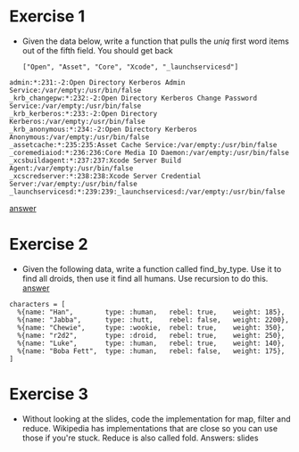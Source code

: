 # Exercise 1
* Given the data below, write a function that pulls the _uniq_  first word
  items out of the fifth field. You should get back
  ```
  ["Open", "Asset", "Core", "Xcode", "_launchservicesd"]
  ```

```
admin:*:231:-2:Open Directory Kerberos Admin Service:/var/empty:/usr/bin/false
_krb_changepw:*:232:-2:Open Directory Kerberos Change Password Service:/var/empty:/usr/bin/false
_krb_kerberos:*:233:-2:Open Directory Kerberos:/var/empty:/usr/bin/false
_krb_anonymous:*:234:-2:Open Directory Kerberos Anonymous:/var/empty:/usr/bin/false
_assetcache:*:235:235:Asset Cache Service:/var/empty:/usr/bin/false
_coremediaiod:*:236:236:Core Media IO Daemon:/var/empty:/usr/bin/false
_xcsbuildagent:*:237:237:Xcode Server Build Agent:/var/empty:/usr/bin/false
_xcscredserver:*:238:238:Xcode Server Credential Server:/var/empty:/usr/bin/false
_launchservicesd:*:239:239:_launchservicesd:/var/empty:/usr/bin/false
```

[answer](https://github.com/MonkeyIsNull/fpexer/blob/master/test/fpexer_test.exs)

# Exercise 2

* Given the following data, write a function called find_by_type.
  Use it to find all droids, then use it find all humans. Use recursion to do this.
  [answer](https://github.com/MonkeyIsNull/fpexer/blob/master/lib/fpexer.ex)

```
characters = [
  %{name: "Han",        type: :human,   rebel: true,    weight: 185},
  %{name: "Jabba",      type: :hutt,    rebel: false,   weight: 2200},
  %{name: "Chewie",     type: :wookie,  rebel: true,    weight: 350},
  %{name: "r2d2",       type: :droid,   rebel: true,    weight: 250},
  %{name: "Luke",       type: :human,   rebel: true,    weight: 140},
  %{name: "Boba Fett",  type: :human,   rebel: false,   weight: 175},
]
```

# Exercise 3 

* Without looking at the slides, code the implementation for map, filter and reduce.
  Wikipedia has implementations that are close so you can use those if you're stuck. Reduce is also called fold.
  Answers: slides 

